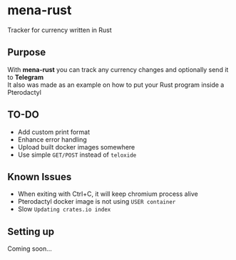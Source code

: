 # mena-rust

Tracker for currency written in Rust  

## Purpose

With **mena-rust** you can track any currency changes and optionally send it to **Telegram**  
It also was made as an example on how to put your Rust program inside a Pterodactyl

## TO-DO
- Add custom print format
- Enhance error handling
- Upload built docker images somewhere
- Use simple `GET/POST` instead of `teloxide`

## Known Issues
- When exiting with Ctrl+C, it will keep chromium process alive
- Pterodactyl docker image is not using `USER container`
- Slow `Updating crates.io index`

## Setting up
Coming soon...